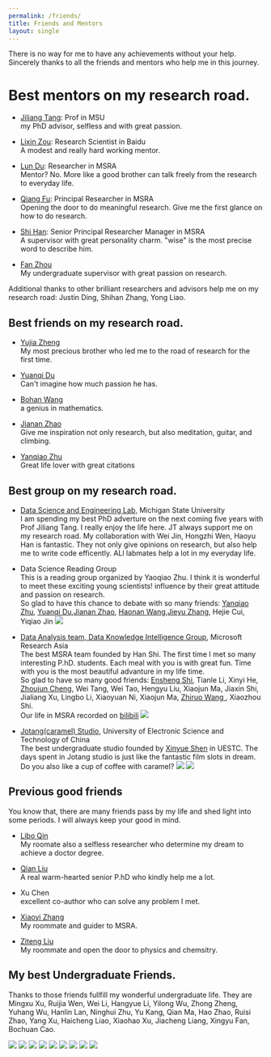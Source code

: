 ```yaml
---
permalink: /friends/
title: Friends and Mentors
layout: single
---
```

There is no way for me to have any achievements without your help. Sincerely thanks to all the friends and mentors who help me in this journey. 

# Best mentors on my research road.
<ul>
    <li>
        <p>
            <a href="http://www.cse.msu.edu/~tangjili/index.html">Jiliang Tang</a>: Prof in MSU<br>
            my PhD advisor, selfless and with great passion. 
        </p>
    </li>
    <li>
        <p>
            <a href="https://www.zoulixin.site">Lixin Zou</a>: Research Scientist in Baidu<br>
            A modest and really hard working mentor.
        </p>
    </li>
    <li>
        <p>
            <a href="https://www.microsoft.com/en-us/research/people/ludu/">Lun Du</a>: Researcher in MSRA<br>
            Mentor? No. More like a good brother can talk freely from the research to everyday life.
        </p>
    </li>
    <li>
        <p>
            <a href="https://scholar.google.com/citations?user=bwTLZSIAAAAJ&hl=en">Qiang Fu</a>: Principal Researcher in MSRA<br>
            Opening the door to do meaningful research. Give me the first glance on how to do research.
        </p>
    </li>
    <li>
        <p>
            <a href="https://www.microsoft.com/en-us/research/people/shihan/">Shi Han</a>: Senior Principal Researcher Manager in MSRA<br>
            A supervisor with great personality charm. "wise" is the most precise word to describe him.
        </p>
    </li>
    <li>
        <p>
            <a href="https://sise.uestc.edu.cn/info/1036/5686.htm">Fan Zhou</a><br>
            My undergraduate supervisor with great passion on research. 
        </p>
    </li>
</ul>
Additional thanks to other brilliant researchers and advisors help me on my research road: Justin Ding, Shihan Zhang, Yong Liao.



## Best friends on my research road.
<ul>
    <li>
        <p>
            <a href="http://yjzheng.com/">Yujia Zheng</a>
            <br>
            My most precious brother who led me to the road of research for the first time.
        </p>
    </li>
    <li>
        <p>
            <a href="https://yuanqidu.github.io/">Yuanqi Du</a>
            <br>
            Can't imagine how much passion he has.
        </p>
    </li>
    <li>
        <p>
            <a href="https://bhwangfy.github.io">Bohan Wang</a>
            <br>
            a genius in mathematics.
        </p>
    </li>
    <li>
        <p>
            <a href="https://andyjzhao.github.io/">Jianan Zhao</a>
            <br>
            Give me inspiration not only research, but also meditation, guitar, and climbing.
        </p>
    </li>
    <li>
        <p>
            <a href="https://sxkdz.github.io/">Yanqiao Zhu</a>
            <br>
            Great life lover with great citations
        </p>
    </li>
</ul>




## Best group on my research road.

<ul>
    <li>
        <p>
            <a href="http://dse.cse.msu.edu/">Data Science and Engineering Lab</a>, Michigan State University
            <br>
                I am spending my best PhD adverture on the next coming five years with Prof Jiliang Tang. I really enjoy the life here. JT always support me on my research road. My collaboration with Wei Jin, Hongzhi Wen, Haoyu Han is fantastic. They not only give opinions on research, but also help me to write code efficently. ALl labmates help a lot in my everyday life. 
        </p>
    </li>
    <li>
        <p>
            Data Science Reading Group
            <br>
              This is a reading group organized by Yaoqiao Zhu. I think it is wonderful to meet these exciting young scientists! influence by their great attitude and passion on research. 
            <br> So glad to have this chance to debate with so many friends: <a href="https://sxkdz.github.io/">Yanqiao Zhu</a>, <a href="https://yuanqidu.github.io/">Yuanqi Du</a>,<a href="https://andyjzhao.github.io/">Jianan Zhao</a>, <a href="https://haonan3.github.io/">Haonan Wang</a>,<a href="https://jieyuz2.github.io/">Jieyu Zhang</a>, Hejie Cui, Yiqiao Jin 
            <img src = "https://pic4.zhimg.com/80/v2-8ddf8b961575a663a43b9f3af83845ba_1440w.png?source=d16d100b">
        </p>
    </li>
    <li>
        <p>
            <a href="https://www.microsoft.com/en-us/research/group/data-knowledge-intelligence/">Data Analysis team, Data Knowledge Intelligence Group</a>, Microsoft Research Asia
            <br>
              The best MSRA team founded by Han Shi. The first time I met so many interesting P.hD. students. Each meal with you is with great fun. Time with you is the most beautiful advanture in my life time.
            <br> So glad to have so many good friends: <a href="https://enshengshi.github.io/">Ensheng Shi</a>, Tianle Li, Xinyi He, <a href="https://blankcheng.github.io/">Zhoujun Cheng</a>, Wei Tang, Wei Tao, Hengyu Liu, Xiaojun Ma, Jiaxin Shi, Jialiang Xu, Lingbo Li, Xiaoyuan Ni, Xiaojun Ma, <a href="https://zorazrw.github.io/">  Zhiruo Wang </a>, Xiaozhou Shi.
            <br> Our life in MSRA recorded on <a href="https://www.bilibili.com/video/BV1bT4y1C7bc?spm_id_from=333.999.0.0">bilibili</a>
            <img src = "https://pica.zhimg.com/80/v2-5eb03cbc6d11f062577f0306d8ebeaac_720w.jpeg">
        </p>
    </li>
    <li>
        <p>
            <a href="https://jotang.club/jotanger.html">Jotang(caramel) Studio</a>, University of Electronic Science and Technology of China
            <br>
            The best undergraduate studio founded by <a href="https://www.zuozuovera.com/">Xinyue Shen</a> in UESTC. The days spent in Jotang studio is just like the fantastic film slots in dream. Do you also like a cup of coffee with caramel?
            <img src = "https://pic4.zhimg.com/80/v2-d52e74191f576239e945b80692d5bb0e_720w.jpeg">
            <img src = "https://pic1.zhimg.com/80/v2-4f45d128734f2ee20fc7e8a6abb5f678_720w.jpeg">
        </p>
    </li>
    
</ul>


## Previous good friends
You know that, there are many friends pass by my life and shed light into some periods. I will always keep your good in mind.
<ul>
    <li>
        <p>
            <a href="http://ir.hit.edu.cn/~lbqin/">Libo Qin</a>
            <br>
            My roomate also a selfless researcher who determine my dream to achieve a doctor degree.
        </p>
    </li>
    <li>
        <p>
            <a href="http://siviltaram.github.io/">Qian Liu</a>
            <br>
            A real warm-hearted senior P.hD who kindly help me a lot.
        </p>
    </li>
    <li>
        <p>
            Xu Chen
            <br>
            excellent co-author who can solve any problem I met.
        </p>
    </li>
    <li>
        <p>
            <a href="https://www.microsoft.com/en-us/research/people/xiaoyizhang/">Xiaoyi Zhang</a>
            <br>
            My roommate and guider to MSRA.
        </p>
    </li>
    <li>
        <p>
            <a href="https://www.linkedin.com/in/ziteng-liu-602b3410a/">Ziteng Liu</a>
            <br>
            My roommate and open the door to physics and chemsitry.
        </p>
    </li>
</ul>



## My best Undergraduate Friends.
Thanks to those friends fullfill my wonderful undergraduate life.
They are Mingxu Xu, Ruijia Wen, Wei Li, Hangyue Li, Yilong Wu, Zhong Zheng, Yuhang Wu, Hanlin Lan, Ninghui Zhu, Yu Kang, Qian Ma, Hao Zhao, Ruisi Zhao, Yang Xu, Haicheng Liao, Xiaohao Xu, Jiacheng Liang, Xingyu Fan, Bochuan Cao.  


<img src="https://pic1.zhimg.com/80/v2-fd918d1f30f8a257c2917cac08a8f8cb_1440w.png?source=d16d100b">
<img src="https://pic3.zhimg.com/80/v2-67c1d4ceafa524ebc350ed642e00bcb8_1440w.png?source=d16d100b">
<img src="https://pic1.zhimg.com/80/v2-b074ecdbdc6fdd5e5148f9be55218e53_1440w.png?source=d16d100b">
<img src="https://pic1.zhimg.com/80/v2-196053d7d60bb96f1a3fb315e688334e_1440w.png?source=d16d100b">
<img src="https://pic3.zhimg.com/80/v2-d57a66f2c079175696322853b589868e_1440w.png?source=d16d100b">
<img src="https://pica.zhimg.com/80/v2-5ff5be53553e3337a70fd1c61231733d_1440w.png?source=d16d100b">
<img src="https://pic3.zhimg.com/80/v2-f36c2fe235491a900849d6b8914c81e1_1440w.png?source=d16d100b">
<img src="https://pic1.zhimg.com/80/v2-82503836567f87ee12fac2d0cb2e0bee_1440w.png?source=d16d100b">
<img src="https://pic3.zhimg.com/80/v2-db82a5e2711bc9065be889bc45300f1b_1440w.png?source=d16d100b">

